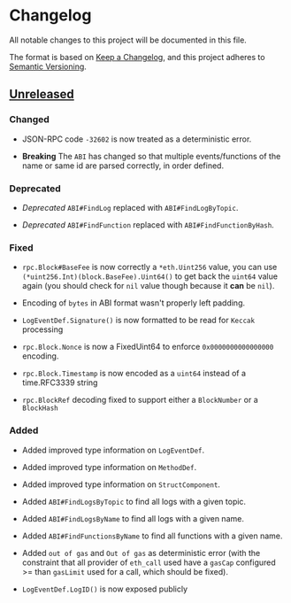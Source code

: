# Changelog

All notable changes to this project will be documented in this file.

The format is based on [Keep a Changelog](https://keepachangelog.com/en/1.0.0/), and this project adheres to [Semantic Versioning](https://semver.org/spec/v2.0.0.html).

## [Unreleased]

### Changed

- JSON-RPC code `-32602` is now treated as a deterministic error.

- **Breaking** The `ABI` has changed so that multiple events/functions of the name or same id are parsed correctly, in order defined.

### Deprecated

- _Deprecated_ `ABI#FindLog` replaced with `ABI#FindLogByTopic`.

- _Deprecated_ `ABI#FindFunction` replaced with `ABI#FindFunctionByHash`.

### Fixed

- `rpc.Block#BaseFee` is now correctly a `*eth.Uint256` value, you can use `(*uint256.Int)(block.BaseFee).Uint64()` to get back the `uint64` value again (you should check for `nil` value though because it **can** be `nil`).

- Encoding of `bytes` in ABI format wasn't properly left padding.

- `LogEventDef.Signature()` is now formatted to be read for `Keccak` processing

- `rpc.Block.Nonce` is now a FixedUint64 to enforce `0x0000000000000000` encoding.

- `rpc.Block.Timestamp` is now encoded as a `uint64` instead of a time.RFC3339 string

- `rpc.BlockRef` decoding fixed to support either a `BlockNumber` or a `BlockHash`

### Added

- Added improved type information on `LogEventDef`.

- Added improved type information on `MethodDef`.

- Added improved type information on `StructComponent`.

- Added `ABI#FindLogsByTopic` to find all logs with a given topic.

- Added `ABI#FindLogsByName` to find all logs with a given name.

- Added `ABI#FindFunctionsByName` to find all functions with a given name.

- Added `out of gas` and `Out of gas` as deterministic error (with the constraint that all provider of `eth_call` used have a `gasCap` configured >= than `gasLimit` used for a call, which should be fixed).

- `LogEventDef.LogID()` is now exposed publicly

[unreleased]: https://github.com/streamingfast/eth-go
